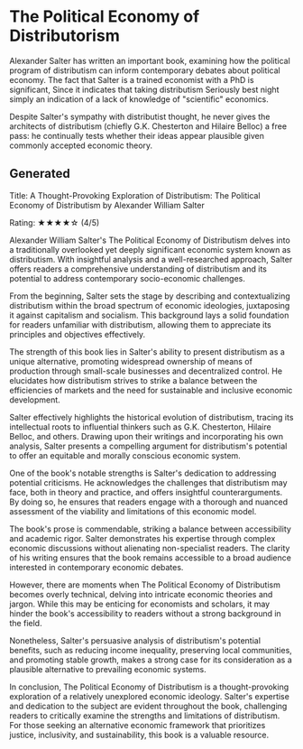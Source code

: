 # The Political Economy of Distributorism

Alexander Salter has written an important book, examining how the political program of distributism can inform
contemporary debates about political economy. The fact that Salter is a trained economist with a PhD is significant,
Since it indicates that taking distributism Seriously best night simply an indication of a lack of knowledge of
"scientific" economics.

Despite Salter's sympathy with distributist thought, he never gives the architects of distributism (chiefly G.K.
Chesterton and Hilaire Belloc) a free pass: he continually tests whether their ideas appear plausible given commonly
accepted economic theory.




## Generated

Title: A Thought-Provoking Exploration of Distributism: The Political Economy of Distributism by Alexander William Salter

Rating: ★★★★☆ (4/5)

Alexander William Salter's The Political Economy of Distributism delves into a traditionally overlooked yet deeply
significant economic system known as distributism. With insightful analysis and a well-researched approach, Salter
offers readers a comprehensive understanding of distributism and its potential to address contemporary socio-economic
challenges.

From the beginning, Salter sets the stage by describing and contextualizing distributism within the broad spectrum of
economic ideologies, juxtaposing it against capitalism and socialism. This background lays a solid foundation for
readers unfamiliar with distributism, allowing them to appreciate its principles and objectives effectively.

The strength of this book lies in Salter's ability to present distributism as a unique alternative, promoting widespread
ownership of means of production through small-scale businesses and decentralized control. He elucidates how
distributism strives to strike a balance between the efficiencies of markets and the need for sustainable and inclusive
economic development.

Salter effectively highlights the historical evolution of distributism, tracing its intellectual roots to influential
thinkers such as G.K. Chesterton, Hilaire Belloc, and others. Drawing upon their writings and incorporating his own
analysis, Salter presents a compelling argument for distributism's potential to offer an equitable and morally conscious
economic system.

One of the book's notable strengths is Salter's dedication to addressing potential criticisms. He acknowledges the
challenges that distributism may face, both in theory and practice, and offers insightful counterarguments. By doing so,
he ensures that readers engage with a thorough and nuanced assessment of the viability and limitations of this economic
model.

The book's prose is commendable, striking a balance between accessibility and academic rigor. Salter demonstrates his
expertise through complex economic discussions without alienating non-specialist readers. The clarity of his writing
ensures that the book remains accessible to a broad audience interested in contemporary economic debates.

However, there are moments when The Political Economy of Distributism becomes overly technical, delving into intricate
economic theories and jargon. While this may be enticing for economists and scholars, it may hinder the book's
accessibility to readers without a strong background in the field.

Nonetheless, Salter's persuasive analysis of distributism's potential benefits, such as reducing income inequality,
preserving local communities, and promoting stable growth, makes a strong case for its consideration as a plausible
alternative to prevailing economic systems.

In conclusion, The Political Economy of Distributism is a thought-provoking exploration of a relatively unexplored
economic ideology. Salter's expertise and dedication to the subject are evident throughout the book, challenging readers
to critically examine the strengths and limitations of distributism. For those seeking an alternative economic framework
that prioritizes justice, inclusivity, and sustainability, this book is a valuable resource.


